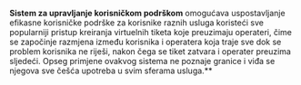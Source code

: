 **Sistem za upravljanje korisničkom podrškom** omogućava uspostavljanje efikasne korisničke podrške za korisnike raznih usluga koristeći sve popularniji pristup kreiranja virtuelnih tiketa koje preuzimaju operateri, čime se započinje razmjena između korisnika i operatera koja traje sve dok se problem korisnika ne riješi, nakon čega se tiket zatvara i operater preuzima sljedeći. Opseg primjene ovakvog sistema ne poznaje granice i viđa se njegova sve češća upotreba u svim sferama usluga.**
